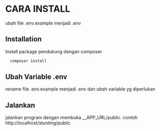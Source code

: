
# CARA INSTALL

ubah file .env.example menjadi .env
## Installation

Install package pendukung dengan composer

```bash
  composer install
```
    

## Ubah Variable .env

rename file .env.example menjadi .env dan ubah variable yg diperlukan
## Jalankan

jalankan program dengan membuka __APP_URL/public. contoh http://localhost/stunting/public